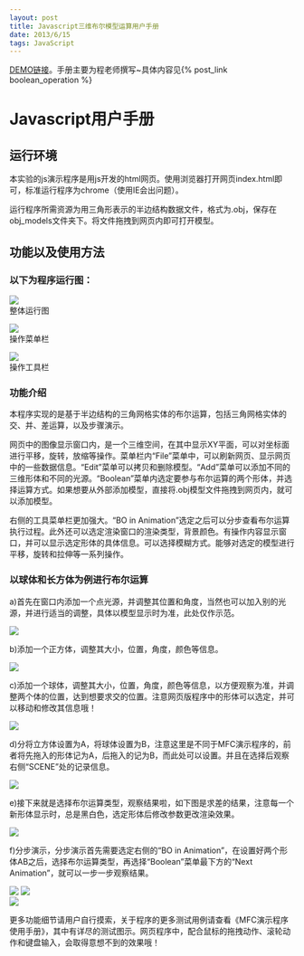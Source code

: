```yaml
---
layout: post
title: Javascript三维布尔模型运算用户手册
date: 2013/6/15
tags: JavaScript
---
```


[DEMO链接](/boolean/index.html)。手册主要为程老师撰写~具体内容见{% post_link boolean_operation %}

<!--more-->

# Javascript用户手册

## 运行环境

本实验的js演示程序是用js开发的html网页。使用浏览器打开网页index.html即可，标准运行程序为chrome（使用IE会出问题）。

运行程序所需资源为用三角形表示的半边结构数据文件，格式为.obj，保存在obj_models文件夹下。将文件拖拽到网页内即可打开模型。

## 功能以及使用方法

### 以下为程序运行图：

![](/images/threejs_2.1.png)  
整体运行图

![](/images/threejs_2.2.png)  
操作菜单栏

![](/images/threejs_2.3.png)  
操作工具栏

### 功能介绍

本程序实现的是基于半边结构的三角网格实体的布尔运算，包括三角网格实体的交、并、差运算，以及步骤演示。

网页中的图像显示窗口内，是一个三维空间，在其中显示XY平面，可以对坐标面进行平移，旋转，放缩等操作。菜单栏内“File”菜单中，可以刷新网页、显示网页中的一些数据信息。“Edit”菜单可以拷贝和删除模型。“Add”菜单可以添加不同的三维形体和不同的光源。“Boolean”菜单内选定要参与布尔运算的两个形体，并选择运算方式。如果想要从外部添加模型，直接将.obj模型文件拖拽到网页内，就可以添加模型。

右侧的工具菜单栏更加强大。“BO in Animation”选定之后可以分步查看布尔运算执行过程。此外还可以选定渲染窗口的渲染类型，背景颜色。有操作内容显示窗口，并可以显示选定形体的具体信息。可以选择模糊方式。能够对选定的模型进行平移，旋转和拉伸等一系列操作。

### 以球体和长方体为例进行布尔运算

a)首先在窗口内添加一个点光源，并调整其位置和角度，当然也可以加入别的光源，并进行适当的调整，具体以模型显示时为准，此处仅作示范。

![](/images/threejs_3.1.png) 

b)添加一个正方体，调整其大小，位置，角度，颜色等信息。

![](/images/threejs_3.2.png) 

c)添加一个球体，调整其大小，位置，角度，颜色等信息，以方便观察为准，并调整两个体的位置，达到想要求交的位置。注意网页版程序中的形体可以选定，并可以移动和修改其信息哦！

![](/images/threejs_3.3.png) 

d)分将立方体设置为A，将球体设置为B，注意这里是不同于MFC演示程序的，前者将先拖入的形体记为A，后拖入的记为B，而此处可以设置。并且在选择后观察右侧“SCENE”处的记录信息。

![](/images/threejs_3.4.png) 

e)接下来就是选择布尔运算类型，观察结果啦，如下图是求差的结果，注意每一个新形体显示时，总是黑白色，选定形体后修改参数更改渲染效果。
 
![](/images/threejs_3.5.png) 

f)分步演示，分步演示首先需要选定右侧的“BO in Animation”，在设置好两个形体AB之后，选择布尔运算类型，再选择“Boolean”菜单最下方的“Next Animation”，就可以一步一步观察结果。
   
![](/images/threejs_3.6.png) 
![](/images/threejs_3.7.png)  
![](/images/threejs_3.8.png)
 
更多功能细节请用户自行摸索，关于程序的更多测试用例请查看《MFC演示程序使用手册》，其中有详尽的测试图示。网页程序中，配合鼠标的拖拽动作、滚轮动作和键盘输入，会取得意想不到的效果哦！
